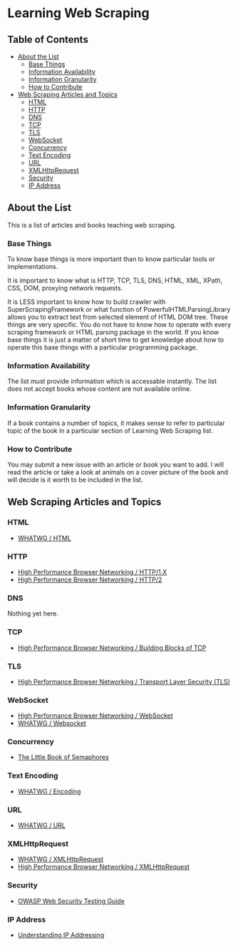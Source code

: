 # Learning Web Scraping

## Table of Contents

- [About the List](#about-the-list)
  - [Base Things](#base-things)
  - [Information Availability](#information-availability)
  - [Information Granularity](#information-granularity)
  - [How to Contribute](#how-to-contribute)
- [Web Scraping Articles and Topics](#web-scraping-articles-and-topics)
  - [HTML](#html)
  - [HTTP](#http)
  - [DNS](#dns)
  - [TCP](#tcp)
  - [TLS](#tls)
  - [WebSocket](#websocket)
  - [Concurrency](#concurrency)
  - [Text Encoding](#text-encoding)
  - [URL](#url)
  - [XMLHttpRequest](#xmlhttprequest)
  - [Security](#security)
  - [IP Address](#ip-address)

## About the List

This is a list of articles and books teaching web scraping.

### Base Things

To know base things is more important than to know particular tools or implementations.

It is important to know what is HTTP, TCP, TLS, DNS, HTML, XML, XPath, CSS, DOM, proxying network requests.

It is LESS important to know how to build crawler with SuperScrapingFramework or what function of PowerfulHTMLParsingLibrary allows you to extract text from selected element of HTML DOM tree. These things are very specific. You do not have to know how to operate with every scraping framework or HTML parsing package in the world. If you know base things it is just a matter of short time to get knowledge about how to operate this base things with a particular programming package.

### Information Availability

The list must provide information which is accessable instantly. The list does not accept books whose content are not available online.

### Information Granularity

If a book contains a number of topics, it makes sense to refer to particular topic of the book in a particular section of Learning Web Scraping list.

### How to Contribute

You may submit a new issue with an article or book you want to add. I will read the article or take a look at animals on a cover picture of the book and will decide is it worth to be included in the list.

## Web Scraping Articles and Topics

### HTML

- [WHATWG / HTML](https://html.spec.whatwg.org/multipage/)

### HTTP

- [High Performance Browser Networking / HTTP/1.X](https://hpbn.co/http1x/)
- [High Performance Browser Networking / HTTP/2](https://hpbn.co/http2/)

### DNS

Nothing yet here.

### TCP

- [High Performance Browser Networking / Building Blocks of TCP](https://hpbn.co/building-blocks-of-tcp/)

### TLS

- [High Performance Browser Networking / Transport Layer Security (TLS)](https://hpbn.co/transport-layer-security-tls/)

### WebSocket

- [High Performance Browser Networking / WebSocket](https://hpbn.co/websocket/)
- [WHATWG / Websocket](https://websockets.spec.whatwg.org/)

### Concurrency

- [The Little Book of Semaphores](https://greenteapress.com/wp/semaphores/)

### Text Encoding

- [WHATWG / Encoding](https://encoding.spec.whatwg.org/)

### URL

- [WHATWG / URL](https://url.spec.whatwg.org/)

### XMLHttpRequest

- [WHATWG / XMLHttpRequest](https://xhr.spec.whatwg.org/)
- [High Performance Browser Networking / XMLHttpRequest](https://hpbn.co/xmlhttprequest/)

### Security

- [OWASP Web Security Testing Guide](https://owasp.org/www-project-web-security-testing-guide/latest/)

### IP Address

- [Understanding IP Addressing](http://pages.di.unipi.it/ricci/501302.pdf)
